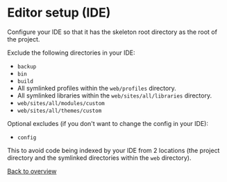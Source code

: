 # Editor setup (IDE)

Configure your IDE so that it has the skeleton root directory as the root of the
project.

Exclude the following directories in your IDE:
- `backup`
- `bin`
- `build`
- All symlinked profiles within the `web/profiles` directory.
- All symlinked libraries within the `web/sites/all/libraries` directory.
- `web/sites/all/modules/custom`
- `web/sites/all/themes/custom`

Optional excludes (if you don't want to change the config in your IDE):
- `config`

This to avoid code being indexed by your IDE from 2 locations (the project
directory and the symlinked directories within the `web` directory).



[Back to overview][link-overview]



[link-overview]: README.md
